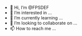 - 👋 Hi, I’m @FPSDEF
- 👀 I’m interested in ...
- 🌱 I’m currently learning ...
- 💞️ I’m looking to collaborate on ...
- 📫 How to reach me ...

<!---
FPSDEF/FPSDEF is a ✨ special ✨ repository because its `README.md` (this file) appears on your GitHub profile.
You can click the Preview link to take a look at your changes.
--->
